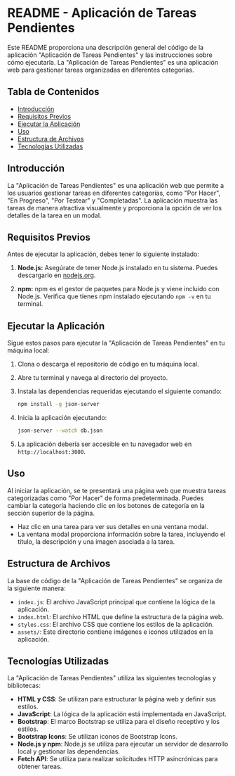 # README - Aplicación de Tareas Pendientes

Este README proporciona una descripción general del código de la aplicación "Aplicación de Tareas Pendientes" y las instrucciones sobre cómo ejecutarla. La "Aplicación de Tareas Pendientes" es una aplicación web para gestionar tareas organizadas en diferentes categorías.

## Tabla de Contenidos

- [Introducción](#introducción)
- [Requisitos Previos](#requisitos-previos)
- [Ejecutar la Aplicación](#ejecutar-la-aplicación)
- [Uso](#uso)
- [Estructura de Archivos](#estructura-de-archivos)
- [Tecnologías Utilizadas](#tecnologías-utilizadas)


## Introducción

La "Aplicación de Tareas Pendientes" es una aplicación web que permite a los usuarios gestionar tareas en diferentes categorías, como "Por Hacer", "En Progreso", "Por Testear" y "Completadas". La aplicación muestra las tareas de manera atractiva visualmente y proporciona la opción de ver los detalles de la tarea en un modal.

## Requisitos Previos

Antes de ejecutar la aplicación, debes tener lo siguiente instalado:

1. **Node.js:** Asegúrate de tener Node.js instalado en tu sistema. Puedes descargarlo en [nodejs.org](https://nodejs.org/).

2. **npm:** npm es el gestor de paquetes para Node.js y viene incluido con Node.js. Verifica que tienes npm instalado ejecutando `npm -v` en tu terminal.

## Ejecutar la Aplicación

Sigue estos pasos para ejecutar la "Aplicación de Tareas Pendientes" en tu máquina local:

1. Clona o descarga el repositorio de código en tu máquina local.

2. Abre tu terminal y navega al directorio del proyecto.

3. Instala las dependencias requeridas ejecutando el siguiente comando:

   ```bash
   npm install -g json-server
   ```

4. Inicia la aplicación ejecutando:

   ```bash
   json-server --watch db.json
   ```

5. La aplicación debería ser accesible en tu navegador web en `http://localhost:3000`.

## Uso

Al iniciar la aplicación, se te presentará una página web que muestra tareas categorizadas como "Por Hacer" de forma predeterminada. Puedes cambiar la categoría haciendo clic en los botones de categoría en la sección superior de la página.

- Haz clic en una tarea para ver sus detalles en una ventana modal.
- La ventana modal proporciona información sobre la tarea, incluyendo el título, la descripción y una imagen asociada a la tarea.

## Estructura de Archivos

La base de código de la "Aplicación de Tareas Pendientes" se organiza de la siguiente manera:

- `index.js`: El archivo JavaScript principal que contiene la lógica de la aplicación.
- `index.html`: El archivo HTML que define la estructura de la página web.
- `styles.css`: El archivo CSS que contiene los estilos de la aplicación.
- `assets/`: Este directorio contiene imágenes e iconos utilizados en la aplicación.

## Tecnologías Utilizadas

La "Aplicación de Tareas Pendientes" utiliza las siguientes tecnologías y bibliotecas:

- **HTML y CSS**: Se utilizan para estructurar la página web y definir sus estilos.
- **JavaScript**: La lógica de la aplicación está implementada en JavaScript.
- **Bootstrap**: El marco Bootstrap se utiliza para el diseño receptivo y los estilos.
- **Bootstrap Icons**: Se utilizan iconos de Bootstrap Icons.
- **Node.js y npm**: Node.js se utiliza para ejecutar un servidor de desarrollo local y gestionar las dependencias.
- **Fetch API**: Se utiliza para realizar solicitudes HTTP asincrónicas para obtener tareas.


